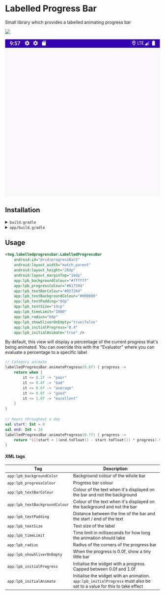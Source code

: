 # Labelled Progress Bar

Small library which provides a labelled animating progress bar

[![](https://jitpack.io/v/thementalgoose/android-labelled-progress-bar.svg)](https://jitpack.io/#thementalgoose/android-labelled-progress-bar)

![sample](res/sample.gif)

## Installation

<details>
    <summary><code>build.gradle</code></summary>

    allprojects {
        repositories {
            ...
            maven { url 'https://jitpack.io' }
        }
    }
</details>

<details>
    <summary><code>app/build.gradle</code></summary>

    dependencies {
        implementation 'com.github.thementalgoose:android-labelled-progress-bar:1.0.3'
        // Use Jitpack version if newer
    }

Jitpack version: [![](https://jitpack.io/v/thementalgoose/android-labelled-progress-bar.svg)](https://jitpack.io/#thementalgoose/android-labelled-progress-bar)
</details>

## Usage

```xml
<tmg.labelledprogressbar.LabelledProgressBar
    android:id="@+id/progressBar2"
    android:layout_width="match_parent"
    android:layout_height="28dp"
    android:layout_marginTop="16dp"
    app:lpb_backgroundColour="#ffffff"
    app:lpb_progressColour="#817394"
    app:lpb_textBarColour="#827204"
    app:lpb_textBackgroundColour="#000000"
    app:lpb_textPadding="6dp"
    app:lpb_textSize="14sp"
    app:lpb_timeLimit="1000"
    app:lpb_radius="6dp"
    app:lpb_showSliverOnEmpty="true|false"
    app:lpb_initialProgress="0.4"
    app:lpb_initialAnimate="true" />
```

By default, this view will display a percentage of the current progress that's being animated. You can override this with the "Evaluator" where you can evaluate a percentage to a specific label

```kotlin
// Category animate
labelledProgressBar.animateProgress(0.6f) { progress ->
    return when {
        it <= 0.2f -> "poor"
        it <= 0.4f -> "bad"
        it <= 0.6f -> "average"
        it <= 0.8f -> "good"
        it <= 1.0f -> "excellent"
    }
}

// Hours throughout a day
val start: Int = 0
val end: Int = 24
labelledProgressBar.animateProgress(0.7f) { progress ->
    return "${(start + ((end.toFloat() - start.toFloat()) * progress).toInt())} hours"
}
```

#### XML tags

| Tag                       | Description |
|---------------------------|-------------|
| `app:lpb_backgroundColor` | Background colour of the whole bar |
| `app:lpb_progressColour`  | Progress bar colour |
| `app:lpb_textBarColour` | Colour of the text when it's displayed on the bar and not the background |
| `app:lpb_textBackgroundColour` | Colour of the text when it's displayed on the background and not the bar |
| `app:lpb_textPadding` | Distance between the line of the bar and the start / end of the text |
| `app:lpb_textSize` | Text size of the label |
| `app:lpb_timeLimit` | Time limit in milliseconds for how long the animation should take |
| `app:lpb_radius` | Radius of the corners of the progress bar |
| `app:lpb_showSliverOnEmpty` | When the progress is 0.0f, show a tiny little bar |
| `app:lpb_initialProgress` | Initialise the widget with a progress. Capped between 0.0f and 1.0f |
| `app:lpb_initialAnimate` | Initialise the widget with an animation. `app:lpb_initialProgress` must also be set to a value for this to take effect |